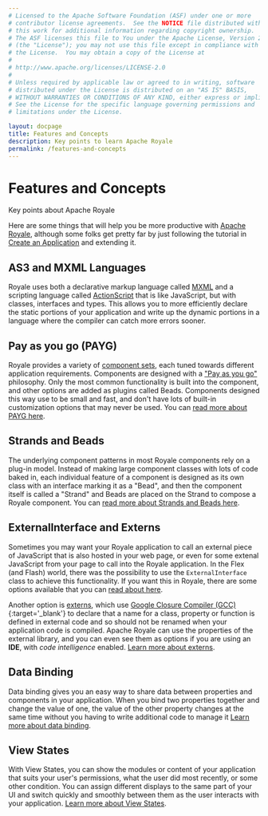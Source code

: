 ```yaml
---
# Licensed to the Apache Software Foundation (ASF) under one or more
# contributor license agreements.  See the NOTICE file distributed with
# this work for additional information regarding copyright ownership.
# The ASF licenses this file to You under the Apache License, Version 2.0
# (the "License"); you may not use this file except in compliance with
# the License.  You may obtain a copy of the License at
# 
# http://www.apache.org/licenses/LICENSE-2.0
# 
# Unless required by applicable law or agreed to in writing, software
# distributed under the License is distributed on an "AS IS" BASIS,
# WITHOUT WARRANTIES OR CONDITIONS OF ANY KIND, either express or implied.
# See the License for the specific language governing permissions and
# limitations under the License.

layout: docpage
title: Features and Concepts
description: Key points to learn Apache Royale
permalink: /features-and-concepts
---
```


# Features and Concepts

Key points about Apache Royale

Here are some things that will help you be more productive with [Apache Royale](https://royale.apache.org/), although some folks get pretty far by just following the tutorial in [Create an Application](create-an-application) and extending it.

## AS3 and MXML Languages

Royale uses both a declarative markup language called [MXML](features/mxml) and a scripting language called [ActionScript](features/as3) that is like JavaScript, but with classes, interfaces and types. This allows you to more efficiently declare the static portions of your application and write up the dynamic portions in a language where the compiler can catch more errors sooner.

## Pay as you go (PAYG)

Royale provides a variety of [component sets](./user-interface/components.html), each tuned towards different application requirements. Components are designed with a ["Pay as you go"](features/payg) philosophy. Only the most common functionality is built into the component, and other options are added as plugins called Beads. Components designed this way use to be small and fast, and don't have lots of built-in customization options that may never be used. You can [read more about PAYG here](features/payg).

## Strands and Beads

The underlying component patterns in most Royale components rely on a plug-in model. Instead of making large component classes with lots of code baked in, each individual feature of a component is designed as its own class with an interface marking it as a "Bead", and then the component itself is called a "Strand" and Beads are placed on the Strand to compose a Royale component. You can [read more about Strands and Beads here](features/strands-and-beads).

## ExternalInterface and Externs

Sometimes you may want your Royale application to call an external piece of JavaScript that is also hosted in your web page, or even for some extenal JavaScript from your page to call into the Royale application. In the Flex (and Flash) world, there was the possibility to use the `ExternalInterface` class to achieve this functionality. If you want this in Royale, there are some options available that you can [read about here](features/external-interface).

Another option is [externs](features/externs), which use [Google Closure Compiler (GCC)](https://developers.google.com/closure/compiler){:target='_blank'} to declare that a name for a class, property or function is defined in external code and so should not be renamed when your application code is compiled. Apache Royale can use the properties of the external library, and you can even see them as options if you are using an __IDE__, with _code intelligence_ enabled. [Learn more about externs](features/externs).

## Data Binding

Data binding gives you an easy way to share data between properties and components in your application. When you bind two properties together and change the value of one, the value of the other property changes at the same time without you having to write additional code to manage it [Learn more about data binding](features/data-binding).

## View States

With View States, you can show the modules or content of your application that suits your user's permissions, what the user did most recently, or some other condition. You can assign different displays to the same part of your UI and switch quickly and smoothly between them as the user interacts with your application. [Learn more about View States](features/view-states).
